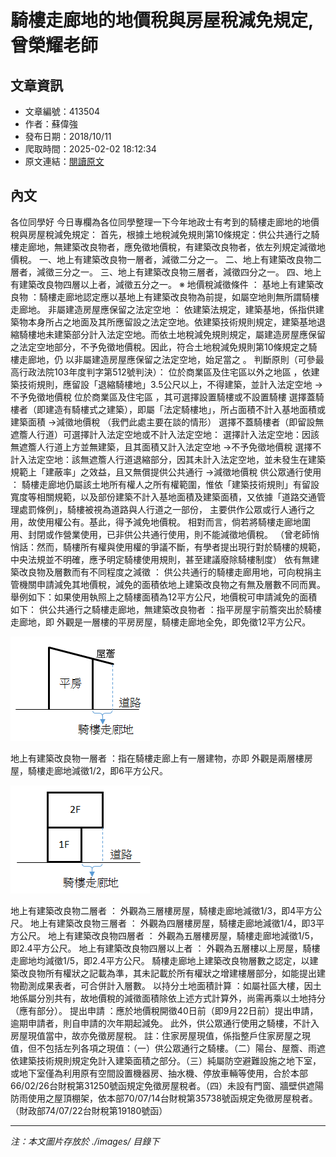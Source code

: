# 騎樓走廊地的地價稅與房屋稅減免規定,曾榮耀老師

## 文章資訊
- 文章編號：413504
- 作者：蘇偉強
- 發布日期：2018/10/11
- 爬取時間：2025-02-02 18:12:34
- 原文連結：[閱讀原文](https://real-estate.get.com.tw/Columns/detail.aspx?no=413504)

## 內文
各位同學好
今日專欄為各位同學整理一下今年地政士有考到的騎樓走廊地的地價稅與房屋稅減免規定：
首先，根據土地稅減免規則第10條規定：供公共通行之騎樓走廊地，無建築改良物者，應免徵地價稅，有建築改良物者，依左列規定減徵地價稅。
一、地上有建築改良物一層者，減徵二分之一。
二、地上有建築改良物二層者，減徵三分之一。
三、地上有建築改良物三層者，減徵四分之一。
四、地上有建築改良物四層以上者，減徵五分之一。
※
地價稅減徵條件
：
基地上有建築改良物
：騎樓走廊地認定應以基地上有建築改良物為前提，如屬空地則無所謂騎樓走廊地。
非屬建造房屋應保留之法定空地
：
依建築法規定，建築基地，係指供建築物本身所占之地面及其所應留設之法定空地。依建築技術規則規定，建築基地退縮騎樓地未建築部分計入法定空地。而依土地稅減免規則規定，屬建造房屋應保留之法定空地部分，不予免徵地價稅。因此，符合土地稅減免規則第10條規定之騎樓走廊地，仍
以非屬建造房屋應保留之法定空地，始足當之
。
判斷原則（可參最高行政法院103年度判字第512號判決）：
位於商業區及住宅區以外之地區
，依建築技術規則，應留設「退縮騎樓地」3.5公尺以上，不得建築，並計入法定空地
→不予免徵地價稅
位於商業區及住宅區
，其可選擇設置騎樓或不設置騎樓
選擇蓋騎樓者（即建造有騎樓式之建築），即屬「法定騎樓地」，所占面積不計入基地面積或建築面積
→減徵地價稅
（我們此處主要在談的情形）
選擇不蓋騎樓者（即留設無遮簷人行道）可選擇計入法定空地或不計入法定空地：
選擇計入法定空地：因該無遮簷人行道上方並無建築，且其面積又計入法定空地
→不予免徵地價稅
選擇不計入法定空地：該無遮簷人行道退縮部分，因其未計入法定空地，並未發生在建築規範上「建蔽率」之效益，且又無償提供公共通行
→減徵地價稅
供公眾通行使用
：
騎樓走廊地仍屬該土地所有權人之所有權範圍，惟依「建築技術規則」有留設寬度等相關規範，以及部份建築不計入基地面積及建築面積，又依據「道路交通管理處罰條例」，騎樓被視為道路與人行道之一部份，
主要供作公眾或行人通行之用，故使用權公有。基此，得予減免地價稅。
相對而言，倘若將騎樓走廊地圍用、封閉或作營業使用，已非供公共通行使用，則不能減徵地價稅。
（曾老師悄悄話：然而，騎樓所有權與使用權的爭議不斷，有學者提出現行對於騎樓的規範，中央法規並不明確，應予明定騎樓使用規則，甚至建議廢除騎樓制度）
依有無建築改良物及層數而有不同程度之減徵
：
供公共通行的騎樓走廊用地，可向稅捐主管機關申請減免其地價稅，減免的面積依地上建築改良物之有無及層數不同而異。舉例如下：如果使用執照上之騎樓面積為12平方公尺，地價稅可申請減免的面積如下：
供公共通行之騎樓走廊地，無建築改良物者
：指平房屋宇前簷突出於騎樓走廊地，即
外觀是一層樓的平房房屋，騎樓走廊地全免，即免徵12平方公尺。

![圖片](./images/413504_ffb0667c.png)

地上有建築改良物一層者
：指在騎樓走廊上有一層建物，亦即
外觀是兩層樓房屋，騎樓走廊地減徵1/2，即6平方公尺。

![圖片](./images/413504_cd438767.png)

地上有建築改良物二層者
：
外觀為三層樓房屋，騎樓走廊地減徵1/3，即4平方公尺。
地上有建築改良物三層者
：
外觀為四層樓房屋，騎樓走廊地減徵1/4，即3平方公尺。
地上有建築改良物四層者
：
外觀為五層樓房屋，騎樓走廊地減徵1/5，即2.4平方公尺。
地上有建築改良物四層以上者
：
外觀為五層樓以上房屋，騎樓走廊地均減徵1/5，即2.4平方公尺。
騎樓走廊地上建築改良物層數之認定，以建築改良物所有權狀之記載為準，其未記載於所有權狀之增建樓層部分，如能提出建物勘測成果表者，可合併計入層數。
以持分土地面積計算
：如屬社區大樓，因土地係屬分別共有，故地價稅的減徵面積除依上述方式計算外，尚需再乘以土地持分（應有部分）。
提出申請
：應於地價稅開徵40日前（即9月22日前）提出申請，逾期申請者，則自申請的次年期起減免。
此外，供公眾通行使用之騎樓，不計入房屋現值當中，故亦免徵房屋稅。
註：住家房屋現值，係指整戶住家房屋之現值，但不包括左列各項之現值：（一）供公眾通行之騎樓。（二）陽台、屋簷、雨遮依建築技術規則規定免計入建築面積之部分。（三）純屬防空避難設施之地下室，或地下室僅為利用原有空間設置機器房、抽水機、停放車輛等使用，合於本部66/02/26台財稅第31250號函規定免徵房屋稅者。（四）未設有門窗、牆壁供遮陽防雨使用之屋頂棚架，依本部70/07/14台財稅第35738號函規定免徵房屋稅者。（財政部74/07/22台財稅第19180號函）

---
*注：本文圖片存放於 ./images/ 目錄下*
